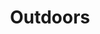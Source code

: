 ---
title: Outdoors 
image: "assets/img/portfolio/ggtc_3.jpg"

caption:
  title: 
  thumbnail: "assets/img/portfolio/ggtc_3.jpg"
---